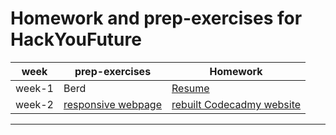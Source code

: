 # Homework and prep-exercises for HackYouFuture 

| week | prep-exercises  | Homework|
|---|---|---|
| week-1 | Berd | [Resume](https://ashraf-alshashaa.github.io/HYF-Module-HTMLCSSGIT/week-1/resume-display-grid/index.html)|
| week-2 | [responsive webpage](https://ashraf-alshashaa.github.io/HYF-Module-HTMLCSSGIT/week-2/prep-exercises/index.html)|[rebuilt Codecadmy website](https://ashraf-alshashaa.github.io/HYF-Module-HTMLCSSGIT/week-2/homework/index.html)|
---